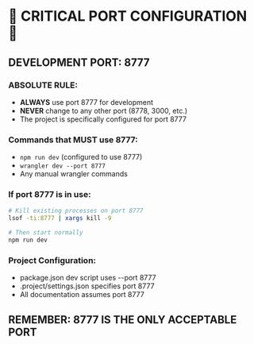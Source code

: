 # 🚨 CRITICAL PORT CONFIGURATION 🚨

## **DEVELOPMENT PORT: 8777**

### **ABSOLUTE RULE:**
- **ALWAYS** use port 8777 for development
- **NEVER** change to any other port (8778, 3000, etc.)
- The project is specifically configured for port 8777

### **Commands that MUST use 8777:**
- `npm run dev` (configured to use 8777)
- `wrangler dev --port 8777`
- Any manual wrangler commands

### **If port 8777 is in use:**
```bash
# Kill existing processes on port 8777
lsof -ti:8777 | xargs kill -9

# Then start normally
npm run dev
```

### **Project Configuration:**
- package.json dev script uses --port 8777
- .project/settings.json specifies port 8777
- All documentation assumes port 8777

## **REMEMBER: 8777 IS THE ONLY ACCEPTABLE PORT**